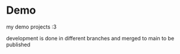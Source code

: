 # Demo

my demo projects :3

development is done in different branches and merged to main to be published
